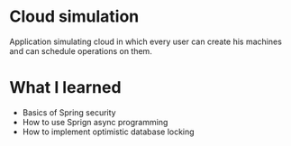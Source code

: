 # Cloud simulation

Application simulating cloud in which every user can create his machines and can schedule operations on them.

# What I learned

* Basics of Spring security
* How to use Sprign async programming
* How to implement optimistic database locking
